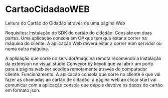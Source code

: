 # CartaoCidadaoWEB
Leitura do Cartão do Cidadão através de uma página Web


Requisitos: Instalação do SDK do cartão do cidadão. 
Consiste em duas partes. Uma aplicação consola em C# que tem que estar a correr na máquina do cliente. 
A aplicação Web deverá estar a correr num servidor ou numa outra máquina. 

A aplicação que corre no servidor/maquina remota recomendo a instalação da extension no visual studio Conveyor by keyoti que vai abrir um porto para a página web ser acedida remotamente através do computador cliente. 
Funcionamento: 
A aplicação consola que corre no cliente é que vai fazer as chamadas ao cartão de cidadão, a página web ao clicar start vai comunicar com a aplicação consola que depois devolve os dados do cartão em formato json. 
